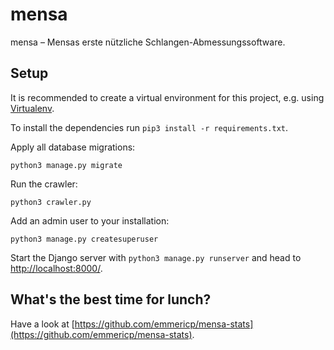 # mensa

mensa – Mensas erste nützliche Schlangen-Abmessungssoftware.

## Setup

It is recommended to create a virtual environment for this project, e.g. using [Virtualenv](https://virtualenv.pypa.io/en/stable/).

To install the dependencies run `pip3 install -r requirements.txt`.

Apply all database migrations:

```
python3 manage.py migrate
```

Run the crawler:

```
python3 crawler.py
```

Add an admin user to your installation:

```
python3 manage.py createsuperuser
```

Start the Django server with `python3 manage.py runserver` and head to [http://localhost:8000/](http://localhost:8000/).

## What's the best time for lunch?

Have a look at [https://github.com/emmericp/mensa-stats](https://github.com/emmericp/mensa-stats).

